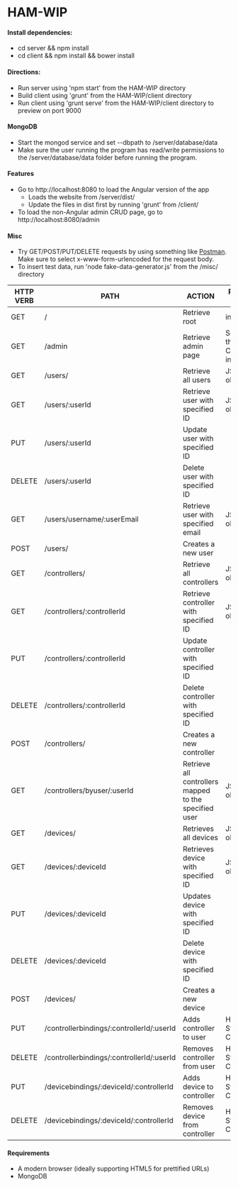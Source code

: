 # HAM-WIP

#### Install dependencies:
* cd server && npm install
* cd client && npm install && bower install

#### Directions:
* Run server using 'npm start' from the HAM-WIP directory
* Build client using 'grunt' from the HAM-WIP/client directory
* Run client using 'grunt serve' from the HAM-WIP/client directory to preview on port 9000

#### MongoDB
* Start the mongod service and set --dbpath to /server/database/data
* Make sure the user running the program has read/write permissions
to the /server/database/data folder before running the program.

#### Features
* Go to http://localhost:8080 to load the Angular version of the app
	* Loads the website from /server/dist/
	* Update the files in dist first by running 'grunt' from /client/
* To load the non-Angular admin CRUD page, go to http://localhost:8080/admin

#### Misc
* Try GET/POST/PUT/DELETE requests by using something like [Postman](https://www.getpostman.com). Make sure to select x-www-form-urlencoded for the request body.
* To insert test data, run 'node fake-data-generator.js' from the /misc/ directory

HTTP VERB | PATH | ACTION | RETURN VALUE
--- | --- | --- | ---
GET | / | Retrieve root | index.html
GET | /admin | Retrieve admin page | Serves the admin CRUD interface
GET | /users/ | Retrieve all users | JSON object
GET | /users/:userId | Retrieve user with specified ID | JSON object
PUT | /users/:userId | Update user with specified ID | 
DELETE | /users/:userId | Delete user with specified ID |
GET | /users/username/:userEmail | Retrieve user with specified email | JSON object
POST | /users/ | Creates a new user | 
GET | /controllers/ | Retrieve all controllers | JSON object
GET | /controllers/:controllerId | Retrieve controller with specified ID | JSON object
PUT | /controllers/:controllerId | Update controller with specified ID |
DELETE | /controllers/:controllerId | Delete controller with specified ID |
POST | /controllers/ | Creates a new controller | 
GET | /controllers/byuser/:userId | Retrieve all controllers mapped to the specified user | JSON object
GET | /devices/ | Retrieves all devices | JSON object
GET | /devices/:deviceId | Retrieves device with specified ID | JSON object
PUT | /devices/:deviceId | Updates device with specified ID | 
DELETE | /devices/:deviceId | Delete device with specified ID |
POST | /devices/ | Creates a new device |
PUT | /controllerbindings/:controllerId/:userId | Adds controller to user | HTTP Status Codes
DELETE | /controllerbindings/:controllerId/:userId | Removes controller from user | HTTP Status Codes
PUT | /devicebindings/:deviceId/:controllerId | Adds device to controller | HTTP Status Codes
DELETE | /devicebindings/:deviceId/:controllerId | Removes device from controller | HTTP Status Codes

#### Requirements
* A modern browser (ideally supporting HTML5 for prettified URLs)
* MongoDB